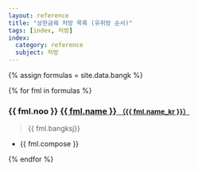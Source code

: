 ```yaml
---
layout: reference
title: "상한금궤 처방 목록 (유취방 순서)"
tags: [index, 처방]
index:
  category: reference
  subject: 처방
---
```


{% assign formulas = site.data.bangk %}

{% for fml in formulas %}

### {{ fml.noo }} [{{ fml.name }} <small>（{{ fml.name_kr }}）</small>]({{site.formulaurl}}/{{fml.name_kr}})

> {{ fml.bangksj}}

* {{ fml.compose }}

{% endfor %}
